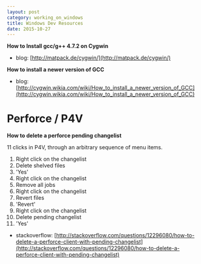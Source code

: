 ```yaml
---
layout: post
category: working_on_windows
title: Windows Dev Resources
date: 2015-10-27
---
```


**How to Install gcc/g++ 4.7.2 on Cygwin**

- blog: [http://matpack.de/cygwin/](http://matpack.de/cygwin/)

**How to install a newer version of GCC**

- blog: [http://cygwin.wikia.com/wiki/How_to_install_a_newer_version_of_GCC](http://cygwin.wikia.com/wiki/How_to_install_a_newer_version_of_GCC)

# Perforce / P4V

**How to delete a perforce pending changelist**

11 clicks in P4V, through an arbitrary sequence of menu items.

1. Right click on the changelist
2. Delete shelved files
3. 'Yes'
4. Right click on the changelist
5. Remove all jobs
6. Right click on the changelist
7. Revert files
8. 'Revert'
9. Right click on the changelist
10. Delete pending changelist
11. 'Yes'

- stackoverflow: [http://stackoverflow.com/questions/12296080/how-to-delete-a-perforce-client-with-pending-changelist](http://stackoverflow.com/questions/12296080/how-to-delete-a-perforce-client-with-pending-changelist)